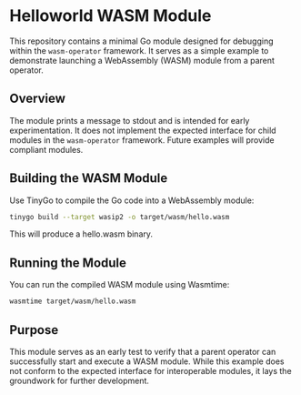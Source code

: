 # Helloworld WASM Module

This repository contains a minimal Go module designed for debugging within the `wasm-operator` framework.
It serves as a simple example to demonstrate launching a WebAssembly (WASM) module from a parent operator.

## Overview

The module prints a message to stdout and is intended for early experimentation.
It does not implement the expected interface for child modules in the `wasm-operator` framework.
Future examples will provide compliant modules.

## Building the WASM Module

Use TinyGo to compile the Go code into a WebAssembly module:

```sh
tinygo build --target wasip2 -o target/wasm/hello.wasm
```

This will produce a hello.wasm binary.

## Running the Module

You can run the compiled WASM module using Wasmtime:

```sh
wasmtime target/wasm/hello.wasm
```

## Purpose

This module serves as an early test to verify that a parent operator can successfully start and execute a WASM module.
While this example does not conform to the expected interface for interoperable modules, it lays the groundwork for further development.
